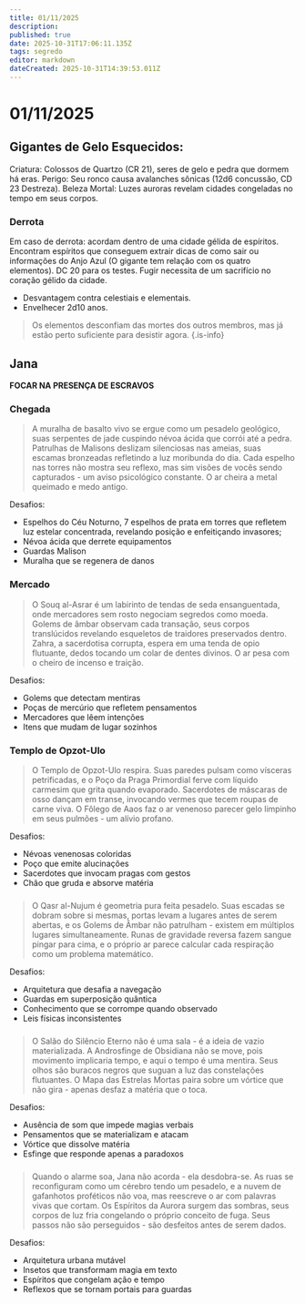 ```yaml
---
title: 01/11/2025
description: 
published: true
date: 2025-10-31T17:06:11.135Z
tags: segredo
editor: markdown
dateCreated: 2025-10-31T14:39:53.011Z
---
```


# 01/11/2025
## Gigantes de Gelo Esquecidos:

Criatura: Colossos de Quartzo (CR 21), seres de gelo e pedra que dormem há eras.
Perigo: Seu ronco causa avalanches sônicas (12d6 concussão, CD 23 Destreza).
Beleza Mortal: Luzes auroras revelam cidades congeladas no tempo em seus corpos.

### Derrota
Em caso de derrota: acordam dentro de uma cidade gélida de espíritos. Encontram espíritos que conseguem extrair dicas de como sair ou informações do Anjo Azul (O gigante tem relação com os quatro elementos). DC 20 para os testes.
Fugir necessita de um sacrifício no coração gélido da cidade.
- Desvantagem contra celestiais e elementais.
- Envelhecer 2d10 anos.

> Os elementos desconfiam das mortes dos outros membros, mas já estão perto suficiente para desistir agora.
{.is-info}


## Jana
**FOCAR NA PRESENÇA DE ESCRAVOS**

### Chegada
> A muralha de basalto vivo se ergue como um pesadelo geológico, suas serpentes de jade cuspindo névoa ácida que corrói até a pedra. Patrulhas de Malisons deslizam silenciosas nas ameias, suas escamas bronzeadas refletindo a luz moribunda do dia. Cada espelho nas torres não mostra seu reflexo, mas sim visões de vocês sendo capturados - um aviso psicológico constante. O ar cheira a metal queimado e medo antigo.

Desafios:
- Espelhos do Céu Noturno, 7 espelhos de prata em torres que refletem luz estelar concentrada, revelando posição e enfeitiçando invasores;
- Névoa ácida que derrete equipamentos
- Guardas Malison
- Muralha que se regenera de danos

### Mercado
> O Souq al-Asrar é um labirinto de tendas de seda ensanguentada, onde mercadores sem rosto negociam segredos como moeda. Golems de âmbar observam cada transação, seus corpos translúcidos revelando esqueletos de traidores preservados dentro. Zahra, a sacerdotisa corrupta, espera em uma tenda de opio flutuante, dedos tocando um colar de dentes divinos. O ar pesa com o cheiro de incenso e traição.

Desafios:
- Golems que detectam mentiras
- Poças de mercúrio que refletem pensamentos
- Mercadores que lêem intenções
- Itens que mudam de lugar sozinhos

### Templo de Opzot-Ulo
> O Templo de Opzot-Ulo respira. Suas paredes pulsam como vísceras petrificadas, e o Poço da Praga Primordial ferve com líquido carmesim que grita quando evaporado. Sacerdotes de máscaras de osso dançam em transe, invocando vermes que tecem roupas de carne viva. O Fôlego de Aaos faz o ar venenoso parecer gelo limpinho em seus pulmões - um alívio profano.

Desafios:
- Névoas venenosas coloridas
- Poço que emite alucinações
- Sacerdotes que invocam pragas com gestos
- Chão que gruda e absorve matéria

### 
> O Qasr al-Nujum é geometria pura feita pesadelo. Suas escadas se dobram sobre si mesmas, portas levam a lugares antes de serem abertas, e os Golems de Âmbar não patrulham - existem em múltiplos lugares simultaneamente. Runas de gravidade reversa fazem sangue pingar para cima, e o próprio ar parece calcular cada respiração como um problema matemático.

Desafios:
- Arquitetura que desafia a navegação
- Guardas em superposição quântica
- Conhecimento que se corrompe quando observado
- Leis físicas inconsistentes

###
> O Salão do Silêncio Eterno não é uma sala - é a ideia de vazio materializada. A Androsfinge de Obsidiana não se move, pois movimento implicaria tempo, e aqui o tempo é uma mentira. Seus olhos são buracos negros que suguan a luz das constelações flutuantes. O Mapa das Estrelas Mortas paira sobre um vórtice que não gira - apenas desfaz a matéria que o toca.

Desafios:
- Ausência de som que impede magias verbais
- Pensamentos que se materializam e atacam
- Vórtice que dissolve matéria
- Esfinge que responde apenas a paradoxos

###
> Quando o alarme soa, Jana não acorda - ela desdobra-se. As ruas se reconfiguram como um cérebro tendo um pesadelo, e a nuvem de gafanhotos proféticos não voa, mas reescreve o ar com palavras vivas que cortam. Os Espíritos da Aurora surgem das sombras, seus corpos de luz fria congelando o próprio conceito de fuga. Seus passos não são perseguidos - são desfeitos antes de serem dados.

Desafios:
- Arquitetura urbana mutável
- Insetos que transformam magia em texto
- Espíritos que congelam ação e tempo
- Reflexos que se tornam portais para guardas